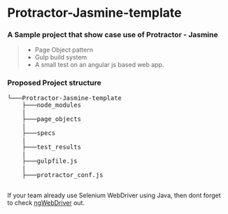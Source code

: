 # Protractor-Jasmine-template

### A Sample project that show case use of Protractor - Jasmine
> - Page Object pattern
> - Gulp build system
> - A small test on an angular js based web app.

### Proposed Project structure
<pre>
└───Protractor-Jasmine-template
    ├───node_modules
    |
    ├───page_objects
    |
    ├───specs
    |
    ├───test_results
    |
    ├───gulpfile.js
    |
    ├───protractor_conf.js

</pre>

If your team already use Selenium WebDriver using Java, then dont forget to check [ngWebDriver](https://github.com/paul-hammant/ngWebDriver) out.
